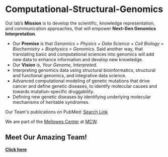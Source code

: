 # Computational-Structural-Genomics

Out lab’s <b>Mission</b> is to develop the scientific, knowledge representation, and communication approaches, that will empower <strong>Next-Gen Genomics Interpretation</strong>.
<ul>
  <li>Our <b>Premise</b> is that <em>Genomics + Physics + Data Science + Cell Biology + Biochemistry + Biophysics > Genomics</em>. Said another way, that translating basic and computational sciences into genomics will add new data to enhance information and develop new knowledge.</li>
  <li>Our <b>Vision</b> is, <i>Your Genome, Interpreted</i>.</li>
  <li>Interpreting genomics data using structural bioinformatics, structural and functional genomics, and integrative data science.</li>
  <li>Advanced computational modeling of genetic mutations that drive cancer and define genetic diseases, to identify molecular causes and towards mutation-specific druggability.</li>
  <li>Defining new genetic diseases by identifying underlying molecular mechanisms of heritable syndromes.</li>
</ul>

Our Team's publications on PubMed: <a href="https://pubmed.ncbi.nlm.nih.gov/?term=%22zimmermann+mt%22%5Bau%5D+AND+%28%22Iowa+State+University%22%5Bad%5D+OR+%22mayo+clinic%22%5Bad%5D+OR+%22Medical+college+of+Wisconsin%22%5Bad%5D%29&sort=date">Search Link<a>

We are part of the <a href="https://www.mcw.edu/departments/genomic-sciences-and-precision-medicine-center-gspmc">Mellowes Center</a> at <a href="https://www.mcw.edu/">MCW</a>. 

## Meet Our Amazing Team!
<b><a href="team.html">Click here</a></b>
